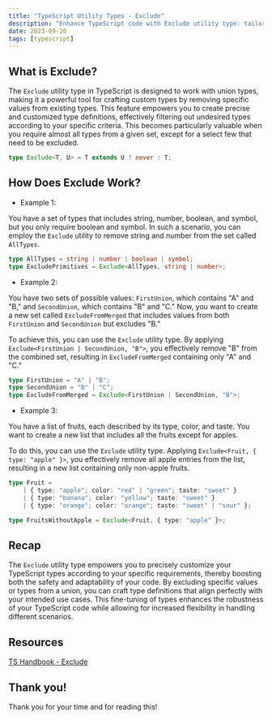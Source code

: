 ```yaml
---
title: "TypeScript Utility Types - Exclude"
description: "Enhance TypeScript code with Exclude utility type: tailor types for precision and flexibility."
date: 2023-09-20
tags: [typescript]
---
```


## What is Exclude?

The `Exclude` utility type in TypeScript is designed to work with union types, making it a powerful tool for crafting custom types by removing specific values from existing types. This feature empowers you to create precise and customized type definitions, effectively filtering out undesired types according to your specific criteria. This becomes particularly valuable when you require almost all types from a given set, except for a select few that need to be excluded.

```ts
type Exclude<T, U> = T extends U ? never : T;
```

## How Does Exclude Work?

- Example 1:

You have a set of types that includes string, number, boolean, and symbol, but you only require boolean and symbol. In such a scenario, you can employ the `Exclude` utility to remove string and number from the set called `AllTypes`.

```ts
type AllTypes = string | number | boolean | symbol;
type ExcludePrimitives = Exclude<AllTypes, string | number>;
```

- Example 2:

You have two sets of possible values: `FirstUnion`, which contains "A" and "B," and `SecondUnion`, which contains "B" and "C." Now, you want to create a new set called `ExcludeFromMerged` that includes values from both `FirstUnion` and `SecondUnion` but excludes "B."

To achieve this, you can use the `Exclude` utility type. By applying `Exclude<FirstUnion | SecondUnion, "B">`, you effectively remove "B" from the combined set, resulting in `ExcludeFromMerged` containing only "A" and "C."

```ts
type FirstUnion = "A" | "B";
type SecondUnion = "B" | "C";
type ExcludeFromMerged = Exclude<FirstUnion | SecondUnion, "B">;
```

- Example 3:

You have a list of fruits, each described by its type, color, and taste. You want to create a new list that includes all the fruits except for apples.

To do this, you can use the `Exclude` utility type. Applying `Exclude<Fruit, { type: "apple" }>`, you effectively remove all apple entries from the list, resulting in a new list containing only non-apple fruits.

```ts
type Fruit =
	| { type: "apple"; color: "red" | "green"; taste: "sweet" }
	| { type: "banana"; color: "yellow"; taste: "sweet" }
	| { type: "orange"; color: "orange"; taste: "sweet" | "sour" };

type FruitsWithoutApple = Exclude<Fruit, { type: "apple" }>;
```

## Recap

The `Exclude` utility type empowers you to precisely customize your TypeScript types according to your specific requirements, thereby boosting both the safety and adaptability of your code. By excluding specific values or types from a union, you can craft type definitions that align perfectly with your intended use cases. This fine-tuning of types enhances the robustness of your TypeScript code while allowing for increased flexibility in handling different scenarios.

## Resources

[TS Handbook - Exclude](https://www.typescriptlang.org/docs/handbook/utility-types.html#excludeuniontype-excludedmembers)

## Thank you!

Thank you for your time and for reading this!
